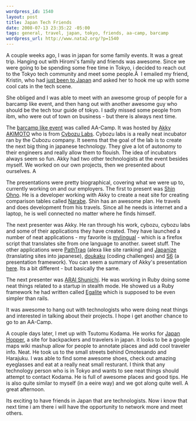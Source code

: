 ```yaml
--- 
wordpress_id: 1540
layout: post
title: Japan Tech Friends
date: 2008-07-13 23:35:22 -05:00
tags: general, travel, japan, tokyo, friends, aa-camp, barcamp
wordpress_url: http://www.nata2.org/?p=1540
---
```

A couple weeks ago, I was in japan for some family events. It was a great trip. Hanging out with Hiromi's family and friends was awesome. Since we were going to be spending some free time in Tokyo, i decided to reach out to the Tokyo tech community and meet some people.Â  I emailed my friend, Kristin, who had <a href="http://kristenicole2.wordpress.com/2008/05/28/day-2-in-tokyo-still-afraid-of-heights/">just been to Japan</a> and asked her to hook me up with some cool cats in the tech scene.

She obliged and I was able to meet with an awesome group of people for a barcamp like event, and then hang out with another awesome guy who should be the tech tour guide of tokyo. I sadly missed some people from ibm, who were out of town on business - but there is always next time.

The <a href="http://akimoto.jp/blog/2008/06/21/aa-camp3%E6%97%A5%E9%80%A3%E7%B6%9A%E9%96%8B%E5%82%AC/">barcamp like event</a> was called AA-Camp. It was hosted by <a href="http://akimoto.jp">Akky AKIMOTO</a> who is from <a href="http://labs.cybozu.co.jp/en/">Cybozu Labs</a>. Cybozu labs is a really neat incubator ran by the Cubozu company. It seems that the goal of the lab is to create the next big thing in japanese technology. They give a lot of autonomy to their engineers and really allow them to flouish. The idea of incubators always seem so fun. Akky had two other technologists at the event besides myself. We worked on our own projects, then we presented about ourselves. A

The presentations were pretty biographical, covering what we were up to, currently working on and our employers. The first to present was <a href="http://www.ganchiku.com/">Shin Ohno</a>. He is a developer working with Akky to create a neat site for creating comparison tables called <a href="http://narabe.com/">Narabe</a>. Shin has an awesome plan. He travels and does development from his travels. Since all he needs is internet and a laptop, he is well connected no matter where he finds himself.

The next presenter was Akky. He ran through his work, cybozu, cybozu labs and some of their applications they have created. They have launched a number of neat applications - my favorite is <a href="http://mylingual.net/">mylingual</a> - which is a firefox script that translates site from one language to another. sweet stuff. The other applications were <a href="http://pathtraq.com/">PathTraq</a> (alexa like site ranking) and <a href="http://japanize.31tools.com/">Japanize</a> (translating sites into japanese), <a href="http://ja.doukaku.org/lang/">doukaku</a> (coding challenges) and <a href="http://amachang.art-code.org/pr/">S6</a> (a presentation framework). You can seem a summary of Akky's presentation <a href="http://asiajin.com/blog/2008/05/16/tokyo2point0-event-cybozu-labs-and-phishing-web-20-security/">here</a>. Its a bit different - but basically the same.

The next presenter was <a href="http://mellowtone.co.jp/">ARAI Shunichi</a>. He was working in Ruby doing some neat things related to a startup in stealth mode. He showed us a Ruby framework he had written called <a href="http://code.google.com/p/egalite/">Egalite</a> which is supposed to be even simpler than rails.

It was awesome to hang out with technologists who were doing neat things and interested in talking about their projects. I hope i get another chance to go to an AA-Camp.

A couple days later, I met up with Tsutomu Kodama. He works for <a href="http://japan-hopper.com">Japan Hopper</a>, a site for backpackers and travelers in japan. it looks to be a google maps wiki mashup allow for people to annotate places and add cool traveler info. Neat. He took us to the small streets behind Omotesando and Harajuku. I was able to find some awesome shoes, check out amazing eyeglasses and eat at a really neat small resturant. I think that any technology person who is in Tokyo and wants to see neat things should attempt to contact Kodama. He is full of awesome places and good tips. He is also quite similar to myself (in a eeire way) and we got along quite well. A great afternoon.

Its exciting to have friends in Japan that are technologists. Now i know that next time i am there i will have the opportunity to network more and meet others.
